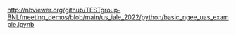 http://nbviewer.org/github/TESTgroup-BNL/meeting_demos/blob/main/us_iale_2022/python/basic_ngee_uas_example.ipynb
